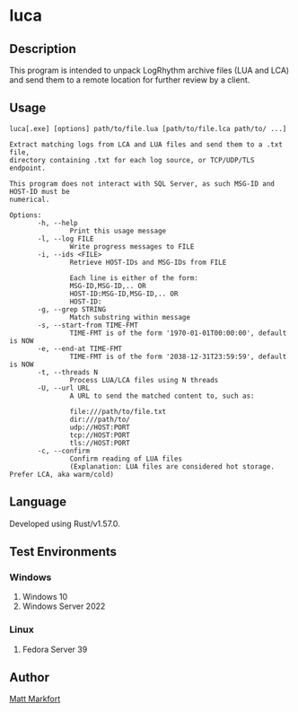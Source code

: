 # luca

## Description

This program is intended to unpack LogRhythm archive files (LUA and LCA) and
send them to a remote location for further review by a client.

## Usage

```
luca[.exe] [options] path/to/file.lua [path/to/file.lca path/to/ ...]

Extract matching logs from LCA and LUA files and send them to a .txt file,
directory containing .txt for each log source, or TCP/UDP/TLS endpoint.

This program does not interact with SQL Server, as such MSG-ID and HOST-ID must be
numerical.

Options:
       -h, --help
               Print this usage message
       -l, --log FILE     
               Write progress messages to FILE
       -i, --ids <FILE>
               Retrieve HOST-IDs and MSG-IDs from FILE
               
               Each line is either of the form:
               MSG-ID,MSG-ID,.. OR
               HOST-ID:MSG-ID,MSG-ID,.. OR
               HOST-ID:
       -g, --grep STRING
               Match substring within message
       -s, --start-from TIME-FMT
               TIME-FMT is of the form '1970-01-01T00:00:00', default is NOW
       -e, --end-at TIME-FMT
               TIME-FMT is of the form '2038-12-31T23:59:59', default is NOW
       -t, --threads N
               Process LUA/LCA files using N threads
       -U, --url URL
               A URL to send the matched content to, such as:
               
               file:///path/to/file.txt
               dir:///path/to/
               udp://HOST:PORT
               tcp://HOST:PORT
               tls://HOST:PORT
       -c, --confirm      
               Confirm reading of LUA files
               (Explanation: LUA files are considered hot storage. Prefer LCA, aka warm/cold)
```

## Language

Developed using Rust/v1.57.0.

## Test Environments

### Windows

1. Windows 10
2. Windows Server 2022

### Linux

1. Fedora Server 39

## Author

[Matt Markfort](https://paypal.me/markfortma)
